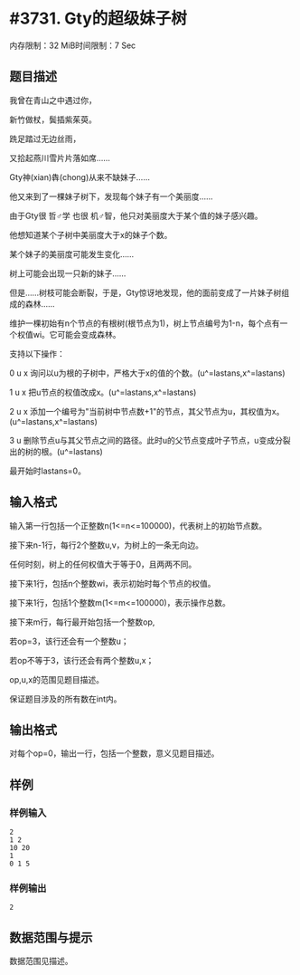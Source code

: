 # #3731. Gty的超级妹子树

内存限制：32 MiB时间限制：7 Sec

## 题目描述

我曾在青山之中遇过你，

新竹做杖，鬓插紫茱萸。

跣足踏过无边丝雨，

又拾起燕川雪片片落如席&hellip;&hellip;


Gty神(xian)犇(chong)从来不缺妹子&hellip;&hellip;

他又来到了一棵妹子树下，发现每个妹子有一个美丽度&hellip;&hellip;

由于Gty很 哲♂学 也很 机♂智，他只对美丽度大于某个值的妹子感兴趣。

他想知道某个子树中美丽度大于x的妹子个数。

某个妹子的美丽度可能发生变化&hellip;&hellip;

树上可能会出现一只新的妹子&hellip;&hellip;


但是&hellip;&hellip;树枝可能会断裂，于是，Gty惊讶地发现，他的面前变成了一片妹子树组成的森林&hellip;&hellip;


维护一棵初始有n个节点的有根树(根节点为1)，树上节点编号为1-n，每个点有一个权值wi。它可能会变成森林。

支持以下操作：

0 u x          询问以u为根的子树中，严格大于x的值的个数。(u^=lastans,x^=lastans)

1 u x          把u节点的权值改成x。(u^=lastans,x^=lastans)

2 u x          添加一个编号为"当前树中节点数+1"的节点，其父节点为u，其权值为x。(u^=lastans,x^=lastans)

3 u            删除节点u与其父节点之间的路径。此时u的父节点变成叶子节点，u变成分裂出的树的根。(u^=lastans)

最开始时lastans=0。

## 输入格式

输入第一行包括一个正整数n(1<=n<=100000)，代表树上的初始节点数。

接下来n-1行，每行2个整数u,v，为树上的一条无向边。

任何时刻，树上的任何权值大于等于0，且两两不同。

接下来1行，包括n个整数wi，表示初始时每个节点的权值。

接下来1行，包括1个整数m(1<=m<=100000)，表示操作总数。

接下来m行，每行最开始包括一个整数op,

若op=3，该行还会有一个整数u；

若op不等于3，该行还会有两个整数u,x；

op,u,x的范围见题目描述。

保证题目涉及的所有数在int内。

## 输出格式

对每个op=0，输出一行，包括一个整数，意义见题目描述。

## 样例

### 样例输入

    
    2
    1 2
    10 20
    1
    0 1 5
    
    

### 样例输出

    
    2
    

## 数据范围与提示

数据范围见描述。
